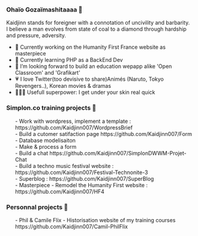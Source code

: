 ### Ohaïo Gozaïmashitaaaa 🏯

Kaidjinn stands for foreigner with a connotation of uncivility and barbarity.<br>
I believe a man evolves from state of coal to a diamond through hardship and pressure, adversity.

- 🔭 Currently working on the Humanity First France website as masterpiece
- 🌱 Currently learning PHP as a BackEnd Dev
- 👯 I’m looking forward to build an education wepapp alike 'Open Classroom' and 'Grafikart'
- :heartpulse: I love Twitter(too devisive to share)Animés (Naruto, Tokyo Revengers..), Korean movies & dramas
- 🦸🏽‍♂️ Usefull superpower: I get under your skin real quick

### Simplon.co training projects 🏫

<ul>
- Work with wordpress, implement a template : https://github.com/Kaidjinn007/WordpressBrief<br>
- Build a cutomer satifaction page https://github.com/Kaidjinn007/Form<br>
- Database modelisaiton<br>
- Make & process a form<br> 
- Build a chat https://github.com/Kaidjinn007/SimplonDWWM-Projet-Chat<br>
- Build a techno music festival website : https://github.com/Kaidjinn007/Festival-Technonite-3<br>
- Superblog : https://github.com/Kaidjinn007/SuperBlog<br>
- Masterpiece - Remodel the Humanity First website : https://github.com/Kaidjinn007/HF4<br>
</ul>

### Personnal projects 🚧
<ul>- Phil & Camile Flix - Historisation website of my training courses https://github.com/Kaidjinn007/Camil-PhilFlix<br>

<!--

https://github.com/adam-p/markdown-here/wiki/Markdown-Cheatsheet

Kaidjinn stands for foreigner with a connotation of uncivility and barbarity.
I believe a man evolves from state of coal to a diamond through hardship and pressure, adversity.

Liens
[Build a chat] (https://github.com/Kaidjinn007/SimplonDWWM-Projet-Chat "Chat app")
[google] (http://www.google.com "link to google")
[google] (http://www.google.com "link to google")
[google] (http://www.google.com "link to google")

- 🤔 I’m looking for help with ...
- 💬 Ask me about ...
- 📫 How to reach me: ...
- 😄 Pronouns: ...
- ⚡ Fun fact: ...
-->
